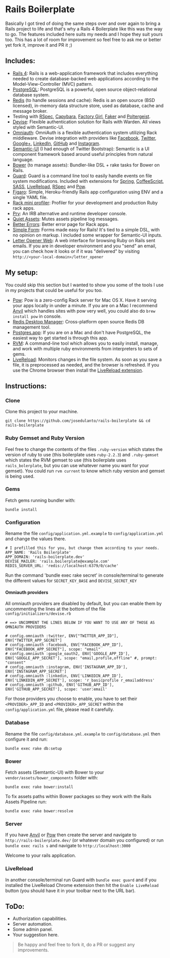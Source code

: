 Rails Boilerplate
===
Basically I got tired of doing the same steps over and over again to bring a Rails project to life and that's why a Rails 4 Boilerplate like this was the way to go. The features included here suits my needs and I hope they suit yours too. This has a lot of room for improvement so feel free to ask me or better yet fork it, improve it and PR it ;)

Includes:
---
* [Rails 4](http://rubyonrails.org/): Rails is a web-application framework that includes everything needed to create database-backed web applications according to the Model-View-Controller (MVC) pattern.
* [PostgreSQL](http://www.postgresql.org/): PostgreSQL is a powerful, open source object-relational database system.
* [Redis](http://redis.io/) (to handle sessions and cache): Redis is an open source (BSD licensed), in-memory data structure store, used as database, cache and message broker.
* Testing with [RSpec](http://rspec.info/), [Capybara](https://github.com/jnicklas/capybara), [Factory Girl](https://github.com/thoughtbot/factory_girl), [Faker](https://github.com/stympy/faker) and [Poltergeist](https://github.com/teampoltergeist/poltergeist).
* [Devise](https://github.com/plataformatec/devise): Flexible authentication solution for Rails with Warden. All views styled with Semantic-UI.
* [Omniauth](https://github.com/intridea/omniauth): OmniAuth is a flexible authentication system utilizing Rack middleware. Devise integration with providers like [Facebook](https://github.com/mkdynamic/omniauth-facebook), [Twitter](https://github.com/arunagw/omniauth-twitter), [Google+](https://github.com/zquestz/omniauth-google-oauth2), [LinkedIn](https://github.com/decioferreira/omniauth-linkedin-oauth2), [GitHub](https://github.com/intridea/omniauth-github) and [Instagram](https://github.com/ropiku/omniauth-instagram).
* [Semantic-UI](http://www.semantic-ui.com/) (I had enough of Twitter Bootstrap): Semantic is a UI component framework based around useful principles from natural language.
* [Bower](https://github.com/rharriso/bower-rails/) (to manage assets): Bundler-like DSL + rake tasks for Bower on Rails.
* [Guard](https://github.com/guard/guard): Guard is a command line tool to easily handle events on file system modifications. Included with extensions for [Spring](https://github.com/guard/guard-spring), [CoffeeScript](https://github.com/guard/guard-coffeescript), [SASS](https://github.com/guard/guard-sass), [LiveReload](https://github.com/guard/guard-livereload), [RSpec](https://github.com/guard/guard-rspec) and [Pow](https://github.com/guard/guard-pow).
* [Figaro](https://github.com/laserlemon/figaro): Simple, Heroku-friendly Rails app configuration using ENV and a single YAML file.
* [Rack mini profiler](https://github.com/MiniProfiler/rack-mini-profiler): Profiler for your development and production Ruby rack apps.
* [Pry](http://pryrepl.org/): An IRB alternative and runtime developer console.
* [Quiet Assets](https://github.com/evrone/quiet_assets): Mutes assets pipeline log messages.
* [Better Errors](https://github.com/charliesome/better_errors): Better error page for Rack apps.
* [Simple Form](https://github.com/plataformatec/simple_form): Forms made easy for Rails! It's tied to a simple DSL, with no opinion on markup. I included some wrapper for Semantic-UI inputs.
* [Letter Opener Web](https://github.com/fgrehm/letter_opener_web): A web interface for browsing Ruby on Rails sent emails. If you are in developer environment and you "send" an email, you can check how it looks or if it was "delivered" by visiting `http://<your-local-domain>/letter_opener`

My setup:
---
You could skip this section but I wanted to show you some of the tools I use in my projects that could be useful for you too.
* [Pow](http://pow.cx/): Pow is a zero-config Rack server for Mac OS X. Have it serving your apps locally in under a minute. If you are on a Mac I recommend [Anvil](http://anvilformac.com/) which handles sites with pow very well, you could also do `brew install pow` in console.
* [Redis Desktop Manager](http://redisdesktop.com/): Cross-platform open source Redis DB management tool.
* [Postgres.app](http://postgresapp.com/): If you are on a Mac and don't have PostgreSQL, the easiest way to get started is through this app.
* [RVM](https://rvm.io/): A command-line tool which allows you to easily install, manage, and work with multiple ruby environments from interpreters to sets of gems.
* [LiveReload](http://livereload.com/): Monitors changes in the file system. As soon as you save a file, it is preprocessed as needed, and the browser is refreshed. If you use the Chrome browser then install the [LiveReload extension](https://chrome.google.com/webstore/detail/livereload/jnihajbhpnppcggbcgedagnkighmdlei?hl=en).

Instructions:
---
### Clone

Clone this project to your machine.

```
git clone https://github.com/josedulanto/rails-boilerplate && cd rails-boilerplate
```

### Ruby Gemset and Ruby Version

Feel free to change the contents of the files `.ruby-version` which states the version of ruby to use (this boilerplate uses `ruby-2.2.3`) and `.ruby-gemset` which states the RVM gemset to use (this boilerplate uses `rails_bolerplate`, but you can use whatever name you want for your gemset). You could run `rvm current` to know which ruby version and gemset is being used.

### Gems

Fetch gems running bundler with:

```
bundle install
```

### Configuration

Rename the file `config/application.yml.example` to `config/application.yml` and change the values there.

```
# I prefilled this for you, but change them according to your needs.
APP_NAME: 'Rails Boilerplate'
APP_DOMAIN: 'rails-boilerplate.dev'
DEVISE_MAILER: 'rails.boilerplate@example.com'
REDIS_SERVER_URL: 'redis://localhost:6379/0/cache'
```

Run the command 'bundle exec rake secret' in console/terminal to generate the different values for `SECRET_KEY_BASE` and `DEVISE_SECRET_KEY`

#### Omniauth providers

All omniauth providers are disabled by default, but you can enable them by uncommenting the lines at the bottom of the file `config/initializers/devise.rb`

```
# ==> UNCOMMENT THE LINES BELOW IF YOU WANT TO USE ANY OF THOSE AS OMNIAUTH PROVIDERS

# config.omniauth :twitter, ENV["TWITTER_APP_ID"], ENV["TWITTER_APP_SECRET"]
# config.omniauth :facebook, ENV["FACEBOOK_APP_ID"], ENV["FACEBOOK_APP_SECRET"], scope: "email"
# config.omniauth :google_oauth2, ENV['GOOGLE_APP_ID'], ENV['GOOGLE_APP_SECRET'], scope: "email,profile,offline" #, prompt: "consent"
# config.omniauth :instagram, ENV['INSTAGRAM_APP_ID'], ENV['INSTAGRAM_APP_SECRET']
# config.omniauth :linkedin, ENV['LINKEDIN_APP_ID'], ENV['LINKEDIN_APP_SECRET'], scope: 'r_basicprofile r_emailaddress'
# config.omniauth :github, ENV['GITHUB_APP_ID'], ENV['GITHUB_APP_SECRET'], scope: 'user:email'
```

For those providers you choose to enable, you have to set their `<PROVIDER>_APP_ID` and `<PROVIDER>_APP_SECRET` within the `config/application.yml` file, please read it carefully.

### Database

Rename the file `config/database.yml.example` to `config/database.yml` then configure it and run:

```
bundle exec rake db:setup
```

### Bower

Fetch assets (Semtantic-UI) with Bower to your `vendor/assets/bower_components` folder with:

```
bundle exec rake bower:install
```

To fix assets paths within Bower packages so they work with the Rails Assets Pipeline run:

```
bundle exec rake bower:resolve
```

### Server

If you have [Anvil](http://anvilformac.com/) or [Pow](http://pow.cx/) then create the server and navigate to `http://rails-boilerplate.dev/` (or whatever domain you configured) or run `bundle exec rails s` and navigate to `http://localhost:3000`

Welcome to your rails application.

### LiveReload

In another console/terminal run Guard with `bundle exec guard` and if you installed the LiveReload Chrome extension then hit the `Enable LiveReload` button (you should have it in your toolbar next to the URL bar).

ToDo:
---
* Authorization capabilities.
* Server automation.
* Some admin panel.
* Your suggestion here.

> Be happy and feel free to fork it, do a PR or suggest any improvements.